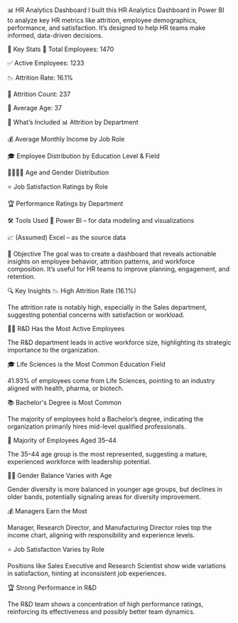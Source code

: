 📊 HR Analytics Dashboard
I built this HR Analytics Dashboard in Power BI to analyze key HR metrics like attrition, employee demographics, performance, and satisfaction. It’s designed to help HR teams make informed, data-driven decisions.

📌 Key Stats
👥 Total Employees: 1470

✅ Active Employees: 1233

📉 Attrition Rate: 16.1%

🔄 Attrition Count: 237

🎂 Average Age: 37

🧩 What’s Included
📊 Attrition by Department

💰 Average Monthly Income by Job Role

🎓 Employee Distribution by Education Level & Field

👩‍🦱👨‍🦱 Age and Gender Distribution

⭐ Job Satisfaction Ratings by Role

🏆 Performance Ratings by Department

🛠 Tools Used
🧠 Power BI – for data modeling and visualizations

📈 (Assumed) Excel – as the source data

🎯 Objective
The goal was to create a dashboard that reveals actionable insights on employee behavior, attrition patterns, and workforce composition. It’s useful for HR teams to improve planning, engagement, and retention.

🔍 Key Insights
📉 High Attrition Rate (16.1%)

The attrition rate is notably high, especially in the Sales department, suggesting potential concerns with satisfaction or workload.

👨‍🔬 R&D Has the Most Active Employees

The R&D department leads in active workforce size, highlighting its strategic importance to the organization.

🎓 Life Sciences is the Most Common Education Field

41.93% of employees come from Life Sciences, pointing to an industry aligned with health, pharma, or biotech.

📚 Bachelor's Degree is Most Common

The majority of employees hold a Bachelor’s degree, indicating the organization primarily hires mid-level qualified professionals.

👵 Majority of Employees Aged 35–44

The 35–44 age group is the most represented, suggesting a mature, experienced workforce with leadership potential.

👩‍🔬 Gender Balance Varies with Age

Gender diversity is more balanced in younger age groups, but declines in older bands, potentially signaling areas for diversity improvement.

💰 Managers Earn the Most

Manager, Research Director, and Manufacturing Director roles top the income chart, aligning with responsibility and experience levels.

⭐ Job Satisfaction Varies by Role

Positions like Sales Executive and Research Scientist show wide variations in satisfaction, hinting at inconsistent job experiences.

🏆 Strong Performance in R&D

The R&D team shows a concentration of high performance ratings, reinforcing its effectiveness and possibly better team dynamics.

